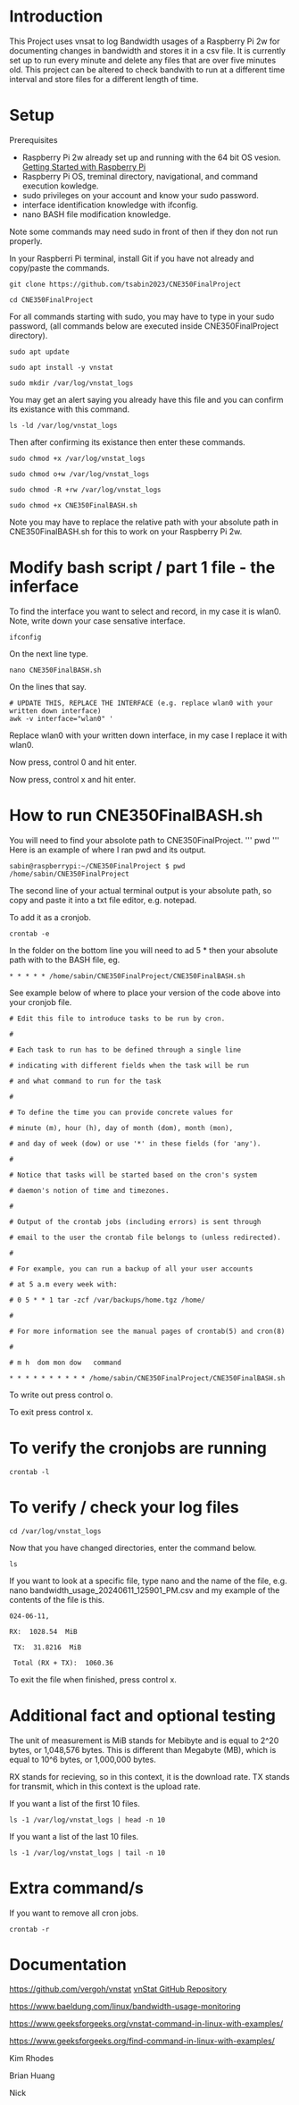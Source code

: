 # Introduction

This Project uses vnsat to log Bandwidth usages of a Raspberry Pi 2w for documenting changes in bandwidth and stores it in a csv file. 
It is currently set up to run every minute and delete any files that are over five minutes old.
This project can be altered to check bandwith to run at a different time interval and store files for a different length of time.

# Setup
Prerequisites

 - Raspberry Pi 2w already set up and running with the 64 bit OS vesion.
[Getting Started with Raspberry Pi](https://www.raspberrypi.com/documentation/computers/getting-started.html)
 - Raspberry Pi OS, treminal directory, navigational, and command execution kowledge.
 - sudo privileges on your account and know your sudo password.
 - interface identification knowledge with ifconfig.
 - nano BASH file modification knowledge.
    
Note some commands may need sudo in front of then if they don not run properly.

In your Raspberri Pi terminal, install Git if you have not already and copy/paste the commands.
```
git clone https://github.com/tsabin2023/CNE350FinalProject
```
```
cd CNE350FinalProject
```
For all commands starting with sudo, you may have to type in your sudo password,
(all commands below are executed inside CNE350FinalProject directory).
```
sudo apt update

sudo apt install -y vnstat

sudo mkdir /var/log/vnstat_logs
```
You may get an alert saying you already have this file and you can confirm its existance with this command.
```
ls -ld /var/log/vnstat_logs
```
Then after confirming its existance then enter these commands. 
```
sudo chmod +x /var/log/vnstat_logs

sudo chmod o+w /var/log/vnstat_logs

sudo chmod -R +rw /var/log/vnstat_logs

sudo chmod +x CNE350FinalBASH.sh

```
Note you may have to replace the relative path with your absolute path in CNE350FinalBASH.sh for this to work on your Raspberry Pi 2w. 

# Modify bash script / part 1 file - the inferface
To find the interface you want to select and record, in my case it is wlan0. Note, write down your case sensative interface.
```
ifconfig
```
On the next line type.
``` 
nano CNE350FinalBASH.sh
```
On the lines that say.
```
# UPDATE THIS, REPLACE THE INTERFACE (e.g. replace wlan0 with your written down interface)
awk -v interface="wlan0" '
```
Replace wlan0 with your written down interface, in my case I replace it with wlan0.

Now press, control 0 and hit enter.

Now press, control x and hit enter.

# How to run CNE350FinalBASH.sh

You will need to find your absolote path to CNE350FinalProject. 
'''
pwd
'''
Here is an example of where I ran pwd and its output.
```
sabin@raspberrypi:~/CNE350FinalProject $ pwd
/home/sabin/CNE350FinalProject
```
The second line of your actual terminal output is your absolute path, so copy and paste it into a txt file editor, e.g. notepad.

To add it as a cronjob.
```
crontab -e
```
In the folder on the bottom line you will need to ad 5 * then your absolute path with to the BASH file, eg.

```
* * * * * /home/sabin/CNE350FinalProject/CNE350FinalBASH.sh
```
See example below of where to place your version of the code above into your cronjob file. 
```
# Edit this file to introduce tasks to be run by cron.

# 

# Each task to run has to be defined through a single line

# indicating with different fields when the task will be run

# and what command to run for the task

# 

# To define the time you can provide concrete values for

# minute (m), hour (h), day of month (dom), month (mon),

# and day of week (dow) or use '*' in these fields (for 'any').

# 

# Notice that tasks will be started based on the cron's system

# daemon's notion of time and timezones.

# 

# Output of the crontab jobs (including errors) is sent through

# email to the user the crontab file belongs to (unless redirected).

# 

# For example, you can run a backup of all your user accounts

# at 5 a.m every week with:

# 0 5 * * 1 tar -zcf /var/backups/home.tgz /home/

# 

# For more information see the manual pages of crontab(5) and cron(8)

# 

# m h  dom mon dow   command

* * * * * * * * * * /home/sabin/CNE350FinalProject/CNE350FinalBASH.sh

```
To write out press control o.

To exit press control x.

# To verify the cronjobs are running
```
crontab -l
```

# To verify / check your log files
```
cd /var/log/vnstat_logs
```
Now that you have changed directories, enter the command below. 
```
ls
```
If you want to look at a specific file, type nano and the name of the file, e.g. nano bandwidth_usage_20240611_125901_PM.csv
and my example of the contents of the file is this.

```
024-06-11,

RX:  1028.54  MiB

 TX:  31.8216  MiB

 Total (RX + TX):  1060.36
```

To exit the file when finished, press control x.

# Additional fact and optional testing
The unit of measurement is MiB stands for Mebibyte and is equal to 2^20 bytes, or 1,048,576 bytes. This is different than Megabyte (MB), which is equal to 10^6 bytes, or 1,000,000 bytes.

RX stands for recieving, so in this context, it is the download rate.
TX stands for transmit, which in this context is the upload rate. 

If you want a list of the first 10 files.
```
ls -1 /var/log/vnstat_logs | head -n 10
```

If you want a list of the last 10 files.
```
ls -1 /var/log/vnstat_logs | tail -n 10
```

# Extra command/s

If you want to remove all cron jobs.
```
crontab -r
```

# Documentation 

https://github.com/vergoh/vnstat
[vnStat GitHub Repository](https://github.com/vergoh/vnstat)


https://www.baeldung.com/linux/bandwidth-usage-monitoring

https://www.geeksforgeeks.org/vnstat-command-in-linux-with-examples/

https://www.geeksforgeeks.org/find-command-in-linux-with-examples/

Kim Rhodes

Brian Huang

Nick
